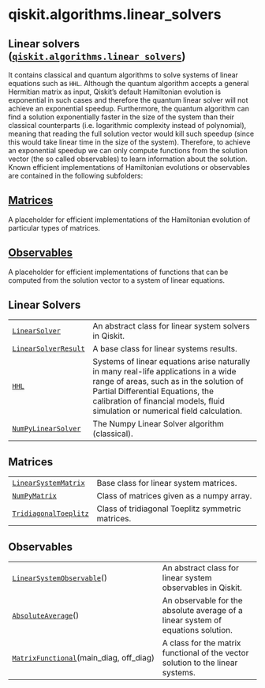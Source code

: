 <span id="qiskit-algorithms-linear-solvers" />

# qiskit.algorithms.linear\_solvers

## Linear solvers ([`qiskit.algorithms.linear_solvers`](#module-qiskit.algorithms.linear_solvers "qiskit.algorithms.linear_solvers"))

It contains classical and quantum algorithms to solve systems of linear equations such as `HHL`. Although the quantum algorithm accepts a general Hermitian matrix as input, Qiskit’s default Hamiltonian evolution is exponential in such cases and therefore the quantum linear solver will not achieve an exponential speedup. Furthermore, the quantum algorithm can find a solution exponentially faster in the size of the system than their classical counterparts (i.e. logarithmic complexity instead of polynomial), meaning that reading the full solution vector would kill such speedup (since this would take linear time in the size of the system). Therefore, to achieve an exponential speedup we can only compute functions from the solution vector (the so called observables) to learn information about the solution. Known efficient implementations of Hamiltonian evolutions or observables are contained in the following subfolders:

## [Matrices](#matrices)

A placeholder for efficient implementations of the Hamiltonian evolution of particular types of matrices.

## [Observables](#observables)

A placeholder for efficient implementations of functions that can be computed from the solution vector to a system of linear equations.

## Linear Solvers

|                                                                                                                                   |                                                                                                                                                                                                                                                       |
| --------------------------------------------------------------------------------------------------------------------------------- | ----------------------------------------------------------------------------------------------------------------------------------------------------------------------------------------------------------------------------------------------------- |
| [`LinearSolver`](qiskit.algorithms.linear_solvers.LinearSolver "qiskit.algorithms.linear_solvers.LinearSolver")                   | An abstract class for linear system solvers in Qiskit.                                                                                                                                                                                                |
| [`LinearSolverResult`](qiskit.algorithms.linear_solvers.LinearSolverResult "qiskit.algorithms.linear_solvers.LinearSolverResult") | A base class for linear systems results.                                                                                                                                                                                                              |
| [`HHL`](qiskit.algorithms.linear_solvers.HHL "qiskit.algorithms.linear_solvers.HHL")                                              | Systems of linear equations arise naturally in many real-life applications in a wide range of areas, such as in the solution of Partial Differential Equations, the calibration of financial models, fluid simulation or numerical field calculation. |
| [`NumPyLinearSolver`](qiskit.algorithms.linear_solvers.NumPyLinearSolver "qiskit.algorithms.linear_solvers.NumPyLinearSolver")    | The Numpy Linear Solver algorithm (classical).                                                                                                                                                                                                        |

## Matrices

|                                                                                                                                      |                                                   |
| ------------------------------------------------------------------------------------------------------------------------------------ | ------------------------------------------------- |
| [`LinearSystemMatrix`](qiskit.algorithms.linear_solvers.LinearSystemMatrix "qiskit.algorithms.linear_solvers.LinearSystemMatrix")    | Base class for linear system matrices.            |
| [`NumPyMatrix`](qiskit.algorithms.linear_solvers.NumPyMatrix "qiskit.algorithms.linear_solvers.NumPyMatrix")                         | Class of matrices given as a numpy array.         |
| [`TridiagonalToeplitz`](qiskit.algorithms.linear_solvers.TridiagonalToeplitz "qiskit.algorithms.linear_solvers.TridiagonalToeplitz") | Class of tridiagonal Toeplitz symmetric matrices. |

## Observables

|                                                                                                                                                    |                                                                                  |
| -------------------------------------------------------------------------------------------------------------------------------------------------- | -------------------------------------------------------------------------------- |
| [`LinearSystemObservable`](qiskit.algorithms.linear_solvers.LinearSystemObservable "qiskit.algorithms.linear_solvers.LinearSystemObservable")()    | An abstract class for linear system observables in Qiskit.                       |
| [`AbsoluteAverage`](qiskit.algorithms.linear_solvers.AbsoluteAverage "qiskit.algorithms.linear_solvers.AbsoluteAverage")()                         | An observable for the absolute average of a linear system of equations solution. |
| [`MatrixFunctional`](qiskit.algorithms.linear_solvers.MatrixFunctional "qiskit.algorithms.linear_solvers.MatrixFunctional")(main\_diag, off\_diag) | A class for the matrix functional of the vector solution to the linear systems.  |
